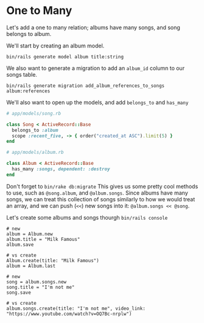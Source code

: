# One to Many
Let's add a one to many relation; albums have many songs, and song belongs to album.  
  
We'll start by creating an album model.
```shell
bin/rails generate model album title:string
```
We also want to generate a migration to add an `album_id` column to our songs table.
```shell
bin/rails generate migration add_album_references_to_songs album:references
```
We'll also want to open up the models, and add `belongs_to` and `has_many`
```ruby
# app/models/song.rb

class Song < ActiveRecord::Base
  belongs_to :album
  scope :recent_five, -> { order("created_at ASC").limit(5) }
end
```
```ruby
# app/models/album.rb

class Album < ActiveRecord::Base
  has_many :songs, dependent: :destroy
end
```
Don't forget to `bin/rake db:migrate`
This gives us some pretty cool methods to use, such as `@song.album`, and `@album.songs`. Since albums have many songs, we can treat this collection of songs similarly to how we would treat an array, and we can push (`<<`) new songs into it: `@album.songs << @song`.
  
Let's create some albums and songs thourgh `bin/rails console`
```shell
# new
album = Album.new
album.title = "Milk Famous"
album.save

# vs create
Album.create(title: "Milk Famous")
album = Album.last

# new
song = album.songs.new
song.title = "I'm not me"
song.save

# vs create
album.songs.create(title: "I'm not me", video_link: "https://www.youtube.com/watch?v=OQ7Bc-nrplw")
```
